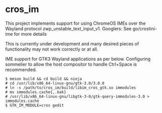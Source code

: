 # cros\_im

This project implements support for using ChromeOS IMEs over the Wayland protocol
zwp\_unstable\_text\_input\_v1. Googlers: See go/crostini-ime for more details

This is currently under development and many desired pieces of functionality may
not work correctly or at all.

IME support for GTK3 Wayland applications as per below. Configuring sommelier
to allow the host compositor to handle Ctrl+Space is recommended.

```
$ meson build && cd build && ninja
# cd /usr/lib/x86_64-linux-gnu/gtk-3.0/3.0.0
# ln -s /path/to/cros_im/build/libim_cros_gtk.so immodules
# mv immodules.cache{,.bak}
# /usr/lib/x86_64-linux-gnu/libgtk-3-0/gtk-query-immodules-3.0 > immodules.cache
$ GTK_IM_MODULE=cros gedit
```
